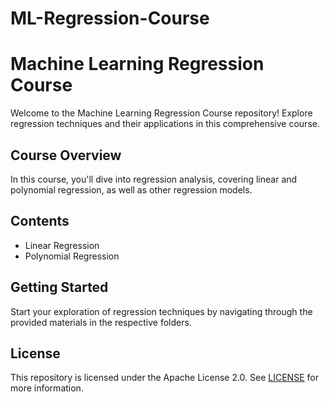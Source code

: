 # ML-Regression-Course
# Machine Learning Regression Course

Welcome to the Machine Learning Regression Course repository! Explore regression techniques and their applications in this comprehensive course.

## Course Overview

In this course, you'll dive into regression analysis, covering linear and polynomial regression, as well as other regression models.

## Contents

- Linear Regression 
- Polynomial Regression


## Getting Started

Start your exploration of regression techniques by navigating through the provided materials in the respective folders.

## License

This repository is licensed under the Apache License 2.0. See [LICENSE](LICENSE) for more information.

